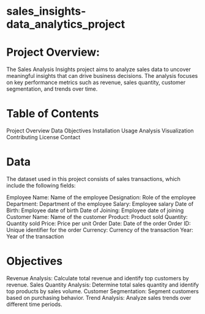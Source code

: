 # sales_insights-data_analytics_project
# Project Overview:
The Sales Analysis Insights project aims to analyze sales data to uncover meaningful insights that can drive business decisions. The analysis focuses on key performance metrics such as revenue, sales quantity, customer segmentation, and trends over time.
# Table of Contents
Project Overview
Data
Objectives
Installation
Usage
Analysis
Visualization
Contributing
License
Contact

# Data
The dataset used in this project consists of sales transactions, which include the following fields:

Employee Name: Name of the employee
Designation: Role of the employee
Department: Department of the employee
Salary: Employee salary
Date of Birth: Employee date of birth
Date of Joining: Employee date of joining
Customer Name: Name of the customer
Product: Product sold
Quantity: Quantity sold
Price: Price per unit
Order Date: Date of the order
Order ID: Unique identifier for the order
Currency: Currency of the transaction
Year: Year of the transaction

# Objectives
Revenue Analysis: Calculate total revenue and identify top customers by revenue.
Sales Quantity Analysis: Determine total sales quantity and identify top products by sales volume.
Customer Segmentation: Segment customers based on purchasing behavior.
Trend Analysis: Analyze sales trends over different time periods.
